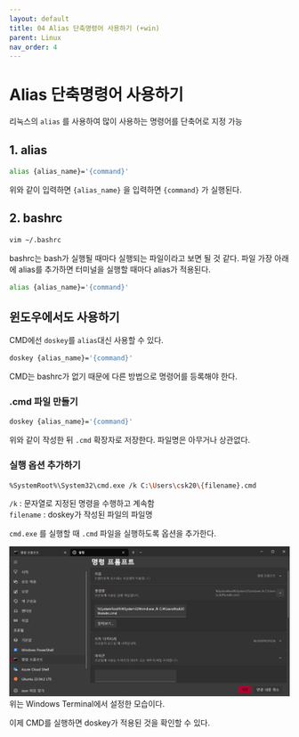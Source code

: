 ```yaml
---
layout: default
title: 04 Alias 단축명령어 사용하기 (+win)
parent: Linux
nav_order: 4
---
```


# Alias 단축명령어 사용하기
리눅스의 `alias` 를 사용하여 많이 사용하는 명령어를 단축어로 지정 가능

## 1. alias
```bash
alias {alias_name}='{command}'
```

위와 같이 입력하면 `{alias_name}` 을 입력하면 `{command}` 가 
실행된다.

## 2. bashrc
```bash
vim ~/.bashrc
```

bashrc는 bash가 실행될 때마다 실행되는 파일이라고 보면 될 것 같다.
파일 가장 아래에 alias를 추가하면 터미널을 실행할 때마다 alias가 적용된다.

```bash
alias {alias_name}='{command}'
```

## 윈도우에서도 사용하기

CMD에선 `doskey`를 `alias`대신 사용할 수 있다.

```bash
doskey {alias_name}='{command}'
```

CMD는 bashrc가 없기 때문에 다른 방법으로 명령어를 등록해야 한다.

### .cmd 파일 만들기

```bash
doskey {alias_name}='{command}'
```

위와 같이 작성한 뒤 `.cmd` 확장자로 저장한다. 파일명은 아무거나 상관없다.

### 실행 옵션 추가하기

```bash
%SystemRoot%\System32\cmd.exe /k C:\Users\csk20\{filename}.cmd
```
`/k` : 문자열로 지정된 명령을 수행하고 계속함  
`filename` : doskey가 작성된 파일의 파일명  

`cmd.exe` 를 실행할 때 `.cmd` 파일을 실행하도록 옵션을 추가한다.  

![Windows Terminal](../../assets/images/linux-04-image-1.png)
위는 Windows Terminal에서 설정한 모습이다.

이제 CMD를 실행하면 doskey가 적용된 것을 확인할 수 있다.